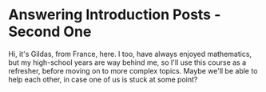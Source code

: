 # Answering Introduction Posts - Second One

Hi, it's Gildas, from France, here. I too, have always enjoyed mathematics, but my high-school years are way behind me, so I'll use this course as a refresher, before moving on to more complex topics. Maybe we'll be able to help each other, in case one of us is stuck at some point?

